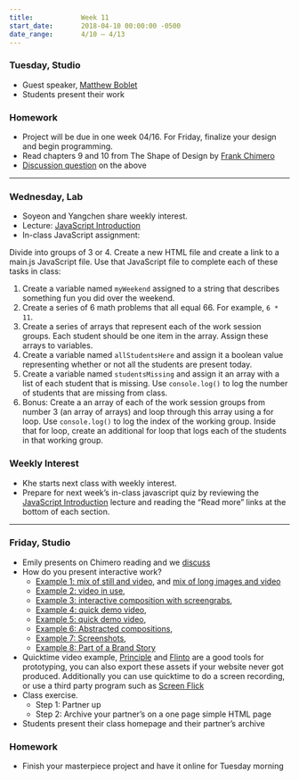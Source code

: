 ```yaml
---
title:            Week 11
start_date:       2018-04-10 00:00:00 -0500
date_range:       4/10 – 4/13
---
```


### Tuesday, Studio

- Guest speaker, [Matthew Boblet](http://matthewboblet.xyz/)
- Students present their work

### Homework

- Project will be due in one week 04/16. For Friday, finalize your design and begin programming.
- Read chapters 9 and 10 from The Shape of Design by [Frank Chimero](https://shapeofdesignbook.com/chapters/09-delight-and-accommodation/)
- [Discussion question](https://docs.google.com/document/d/1jW_qhSsflUgpyhmWnKi76KhBRaVJelRpCTCY_HYA25Y/edit?usp=sharing) on the above

---

### Wednesday, Lab

- Soyeon and Yangchen share weekly interest.
- Lecture: [JavaScript Introduction](/lectures/lab/javascript-introduction)
- In-class JavaScript assignment:

Divide into groups of 3 or 4. Create a new HTML file and create a link to a main.js JavaScript file. Use that JavaScript file to complete each of these tasks in class:

1. Create a variable named `myWeekend` assigned to a string that describes something fun you did over the weekend.
1. Create a series of 6 math problems that all equal 66. For example, `6 * 11`.
1. Create a series of arrays that represent each of the work session groups. Each student should be one item in the array. Assign these arrays to variables.
1. Create a variable named `allStudentsHere` and assign it a boolean value representing whether or not all the students are present today.
1. Create a variable named `studentsMissing` and assign it an array with a list of each student that is missing. Use `console.log()` to log the number of students that are missing from class.
1. Bonus: Create a an array of each of the work session groups from number 3 (an array of arrays) and loop through this array using a for loop. Use `console.log()` to log the index of the working group. Inside that for loop, create an additional for loop that logs each of the students in that working group.

### Weekly Interest

- Khe starts next class with weekly interest.
- Prepare for next week’s in-class javascript quiz by reviewing the [JavaScript Introduction](/lectures/lab/javascript-introduction) lecture and reading the “Read more” links at the bottom of each section.

---

### Friday, Studio

- Emily presents on Chimero reading and we [discuss](https://docs.google.com/document/d/1jW_qhSsflUgpyhmWnKi76KhBRaVJelRpCTCY_HYA25Y/edit?usp=sharing)
- How do you present interactive work?
  - [Example 1: mix of still and video](http://wax-studios.com/projects/arper_website), and [mix of long images and video](http://www.hugoandmarie.com/studio/cienne/)
  - [Example 2: video in use](https://www.studiomoniker.com/projects/ik-durf-niet-te-zeggen-dat),
  - [Example 3: interactive composition with screengrabs](http://office.adrianaramic.com/),
  - [Example 4: quick demo video](https://www.roandcostudio.com/#3),
  - [Example 5: quick demo video](http://www.andrewherzog.com/index.html),
  - [Example 6: Abstracted compositions](http://allanyu.nyc/),
  - [Example 7: Screenshots](http://www.projectprojects.com/projects/types/web),
  - [Example 8: Part of a Brand Story](https://basedesign.com/an-immersive-digital-experience-for-yves-saint-laurent-paris-museum/)
- Quicktime video example, [Principle](http://principleformac.com/) and [Flinto](https://www.flinto.com/) are a good tools for prototyping, you can also export these assets if your website never got produced. Additionally you can use quicktime to do a screen recording, or use a third party program such as [Screen Flick](https://www.araelium.com/screenflick)
- Class exercise.
  - Step 1: Partner up
  - Step 2: Archive your partner&rsquo;s on a one page simple HTML page
- Students present their class homepage and their partner&rsquo;s archive

### Homework

- Finish your masterpiece project and have it online for Tuesday morning
